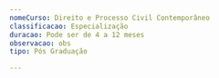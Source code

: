 ```yaml
---
nomeCurso: Direito e Processo Civil Contemporâneo
classificacao: Especialização
duracao: Pode ser de 4 a 12 meses
observacao: obs
tipo: Pós Graduação

---
```


